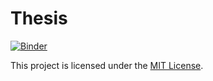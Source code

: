 # Thesis
[![Binder](https://mybinder.org/badge_logo.svg)](https://mybinder.org/v2/gh/Gfernandezv/Thesis/HEAD)

This project is licensed under the [MIT License](LICENSE).
